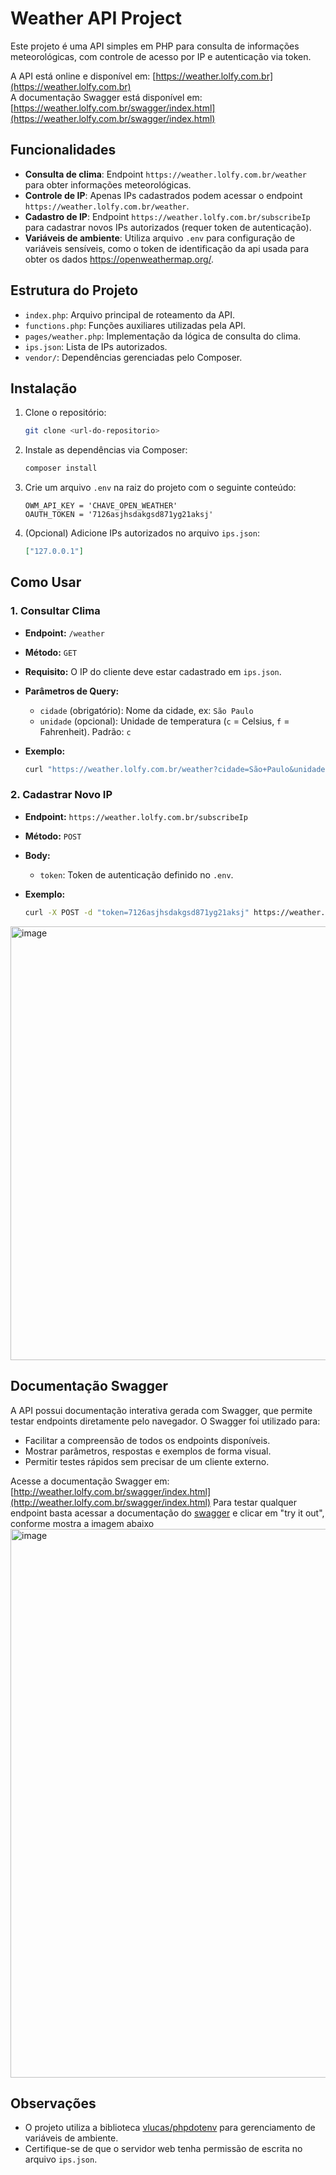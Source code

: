 
# Weather API Project

Este projeto é uma API simples em PHP para consulta de informações meteorológicas, com controle de acesso por IP e autenticação via token.

A API está online e disponível em: [https://weather.lolfy.com.br](https://weather.lolfy.com.br)  
A documentação Swagger está disponível em: [https://weather.lolfy.com.br/swagger/index.html](https://weather.lolfy.com.br/swagger/index.html)

## Funcionalidades

- **Consulta de clima**: Endpoint `https://weather.lolfy.com.br/weather` para obter informações meteorológicas.
- **Controle de IP**: Apenas IPs cadastrados podem acessar o endpoint `https://weather.lolfy.com.br/weather`.
- **Cadastro de IP**: Endpoint `https://weather.lolfy.com.br/subscribeIp` para cadastrar novos IPs autorizados (requer token de autenticação).
- **Variáveis de ambiente**: Utiliza arquivo `.env` para configuração de variáveis sensíveis, como o token de identificação da api usada para obter os dados https://openweathermap.org/.

## Estrutura do Projeto

- `index.php`: Arquivo principal de roteamento da API.
- `functions.php`: Funções auxiliares utilizadas pela API.
- `pages/weather.php`: Implementação da lógica de consulta do clima.
- `ips.json`: Lista de IPs autorizados.
- `vendor/`: Dependências gerenciadas pelo Composer.

## Instalação

1. Clone o repositório:
   ```sh
   git clone <url-do-repositorio>


2. Instale as dependências via Composer:

   ```sh
   composer install
   ```
3. Crie um arquivo `.env` na raiz do projeto com o seguinte conteúdo:

   ```env
   OWM_API_KEY = 'CHAVE_OPEN_WEATHER'
   OAUTH_TOKEN = '7126asjhsdakgsd871yg21aksj'
   ```
4. (Opcional) Adicione IPs autorizados no arquivo `ips.json`:

   ```json
   ["127.0.0.1"]
   ```

## Como Usar

### 1. Consultar Clima

* **Endpoint:** `/weather`

* **Método:** `GET`

* **Requisito:** O IP do cliente deve estar cadastrado em `ips.json`.

* **Parâmetros de Query:**

  * `cidade` (obrigatório): Nome da cidade, ex: `São Paulo`
  * `unidade` (opcional): Unidade de temperatura (`c` = Celsius, `f` = Fahrenheit). Padrão: `c`

* **Exemplo:**

  ```sh
  curl "https://weather.lolfy.com.br/weather?cidade=São+Paulo&unidade=c"
  ```

### 2. Cadastrar Novo IP

* **Endpoint:** `https://weather.lolfy.com.br/subscribeIp`
* **Método:** `POST`
* **Body:**

  * `token`: Token de autenticação definido no `.env`.
 
* **Exemplo:**

  ```sh
  curl -X POST -d "token=7126asjhsdakgsd871yg21aksj" https://weather.lolfy.com.br/subscribeIp
  ```
<img width="1485" height="694" alt="image" src="https://github.com/user-attachments/assets/13c66ba2-79c4-452e-aca8-c02123eb9c94" />

## Documentação Swagger

A API possui documentação interativa gerada com Swagger, que permite testar endpoints diretamente pelo navegador. O Swagger foi utilizado para:

* Facilitar a compreensão de todos os endpoints disponíveis.
* Mostrar parâmetros, respostas e exemplos de forma visual.
* Permitir testes rápidos sem precisar de um cliente externo.

Acesse a documentação Swagger em: [http://weather.lolfy.com.br/swagger/index.html](http://weather.lolfy.com.br/swagger/index.html)
Para testar qualquer endpoint basta acessar a documentação do [swagger](http://weather.lolfy.com.br/swagger/index.html) e clicar em "try it out", conforme mostra a imagem abaixo
<img width="1493" height="878" alt="image" src="https://github.com/user-attachments/assets/3f19dbb3-09b2-468e-a564-53d5d0d519f0" />

## Observações

* O projeto utiliza a biblioteca [vlucas/phpdotenv](https://github.com/vlucas/phpdotenv) para gerenciamento de variáveis de ambiente.
* Certifique-se de que o servidor web tenha permissão de escrita no arquivo `ips.json`.

